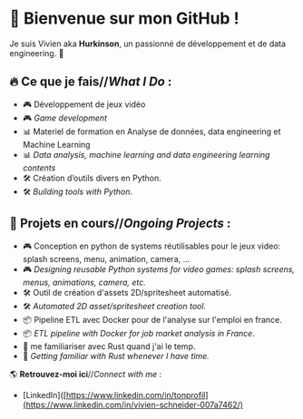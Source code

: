 # 👋 Bienvenue sur mon GitHub !
Je suis Vivien aka **Hurkinson**, un passionné de développement et de data engineering. 🚀

## 🔥 **Ce que je fais**//*What I Do* :

- 🎮 Développement de jeux vidéo
- 🎮 *Game development*
- 📊 Materiel de formation en Analyse de données, data engineering et Machine Learning
- 📊 *Data analysis, machine learning and data engineering learning contents*
- 🛠️ Création d’outils divers en Python.
- 🛠️ *Building tools with Python.*


## 📌 **Projets en cours**//*Ongoing Projects* :

- 🎮 Conception en python de systems réutilisables pour le jeux video: splash screens, menu, animation, camera, ...
- 🎮 *Designing reusable Python systems for video games: splash screens, menus, animations, camera, etc.*
- 🛠️ Outil de création d'assets 2D/spritesheet automatisé.
- 🛠️ *Automated 2D asset/spritesheet creation tool.* 
- 📦 Pipeline ETL avec Docker pour de l'analyse sur l'emploi en france.
- 📦 *ETL pipeline with Docker for job market analysis in France.*
- 📖 me familiariser avec Rust quand j'ai le temp.
- 📖 *Getting familiar with Rust whenever I have time.*



🌎 **Retrouvez-moi ici**//*Connect with me* :
- [LinkedIn]([https://www.linkedin.com/in/tonprofil](https://www.linkedin.com/in/vivien-schneider-007a7462/)
